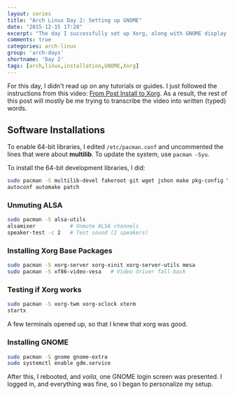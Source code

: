 ```yaml
---
layout: series
title: "Arch Linux Day 2: Setting up GNOME"
date: "2015-12-15 17:28"
excerpt: "The day I successfully set up Xorg, along with GNOME display manager."
comments: true
categories: arch-linux
group: 'arch-days'
shortname: 'Day 2'
tags: [arch,linux,installation,GNOME,Xorg]
---
```


For this day, I didn't read up on any tutorials or guides. I just followed the
instructions from this video: [From Post Install to Xorg][xorgvid]. As a
result, the rest of this post will mostly be me trying to transcribe the video
into written (typed) words.

## Software Installations

To enable 64-bit libraries, I edited `/etc/pacman.conf` and uncommented the
lines that were about **multilib**. To update the system, use `pacman -Syu`.

To install the 64-bit development libraries, I did:

~~~ sh
sudo pacman -S multilib-devel fakeroot git wget jshon make pkg-config \
autoconf automake patch
~~~


### Unmuting ALSA

~~~ sh
sudo pacman -S alsa-utils
alsamixer           # Unmute ALSA channels
speaker-test -c 2   # Test sound (2 speakers)
~~~


### Installing Xorg Base Packages

~~~ sh
sudo pacman -S xorg-server xorg-xinit xorg-server-utils mesa
sudo pacman -S xf86-video-vesa   # Video driver fall-back
~~~


### Testing if Xorg works

~~~ sh
sudo pacman -S xorg-twm xorg-xclock xterm
startx
~~~

A few terminals opened up, so that I knew that xorg was good.


### Installing GNOME

~~~ sh
sudo pacman -S gnome gnome-extra
sudo systemctl enable gdm.service
~~~

After this, I rebooted, and *voila*, one GNOME login screen was presented. I
logged in, and everything was fine, so I began to personalize my setup.



[xorgvid]: https://www.youtube.com/watch?v=DAmXKDJ3D7M
